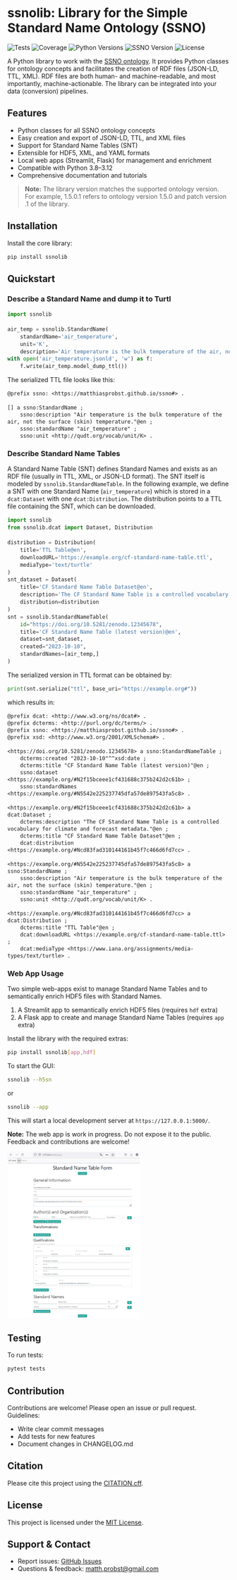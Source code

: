 # ssnolib: Library for the Simple Standard Name Ontology (SSNO)

![Tests](https://github.com/matthiasprobst/SSNOlib/actions/workflows/tests.yml/badge.svg)
![Coverage](https://codecov.io/gh/matthiasprobst/SSNOlib/branch/main/graph/badge.svg)
![Python Versions](https://img.shields.io/badge/python-3.8%20%7C%203.9%20%7C%203.10%20%7C%203.11%20%7C%203.12%20%7C%203.13-blue)
![SSNO Version](https://img.shields.io/badge/ssno-2.1.0-orange)
![License](https://img.shields.io/github/license/matthiasprobst/SSNOlib)

A Python library to work with the [SSNO ontology](https://matthiasprobst.github.io/ssno/2.1.0). It provides Python classes for ontology concepts and facilitates the creation of RDF files (JSON-LD, TTL, XML). RDF files are both human- and machine-readable, and most importantly, machine-actionable. The library can be integrated into your data (conversion) pipelines.

## Features
- Python classes for all SSNO ontology concepts
- Easy creation and export of JSON-LD, TTL, and XML files
- Support for Standard Name Tables (SNT)
- Extensible for HDF5, XML, and YAML formats
- Local web apps (Streamlit, Flask) for management and enrichment
- Compatible with Python 3.8–3.12
- Comprehensive documentation and tutorials

> **Note:** The library version matches the supported ontology version. For example, 1.5.0.1 refers to ontology version 1.5.0 and patch version .1 of the library.

## Installation

Install the core library:
```bash
pip install ssnolib
```


## Quickstart

### Describe a Standard Name and dump it to Turtl
```python
import ssnolib

air_temp = ssnolib.StandardName(
    standardName='air_temperature',
    unit='K',
    description='Air temperature is the bulk temperature of the air, not the surface (skin) temperature.@en')
with open('air_temperature.jsonld', 'w') as f:
    f.write(air_temp.model_dump_ttl())
```

The serialized TTL file looks like this:
```turtle
@prefix ssno: <https://matthiasprobst.github.io/ssno#> .

[] a ssno:StandardName ;
    ssno:description "Air temperature is the bulk temperature of the air, not the surface (skin) temperature."@en ;
    ssno:standardName "air_temperature" ;
    ssno:unit <http://qudt.org/vocab/unit/K> .
```


### Describe Standard Name Tables
A Standard Name Table (SNT) defines Standard Names and exists as an RDF file 
(usually in TTL, XML, or JSON-LD format). The SNT itself is modeled by `ssnolib.StandardNameTable`. In the 
following example, we define a SNT with one Standard Name (`air_temperature`) which is stored in a `dcat:Dataset` with one `dcat:Distribution`.
The distribution points to a TTL file containing the SNT, which can be downloaded. 
```python
import ssnolib
from ssnolib.dcat import Dataset, Distribution

distribution = Distribution(
    title='TTL Table@en',
    downloadURL='https://example.org/cf-standard-name-table.ttl',
    mediaType='text/turtle'
)
snt_dataset = Dataset(
    title='CF Standard Name Table Dataset@en',
    description='The CF Standard Name Table is a controlled vocabulary for climate and forecast metadata.@en',
    distribution=distribution
)
snt = ssnolib.StandardNameTable(
    id="https://doi.org/10.5281/zenodo.12345678",
    title='CF Standard Name Table (latest version)@en',
    dataset=snt_dataset,
    created="2023-10-10",
    standardNames=[air_temp,]
)
```

The serialized version in TTL format can be obtained by:
```python
print(snt.serialize("ttl", base_uri="https://example.org#"))
```

which results in:
```turtle
@prefix dcat: <http://www.w3.org/ns/dcat#> .
@prefix dcterms: <http://purl.org/dc/terms/> .
@prefix ssno: <https://matthiasprobst.github.io/ssno#> .
@prefix xsd: <http://www.w3.org/2001/XMLSchema#> .

<https://doi.org/10.5281/zenodo.12345678> a ssno:StandardNameTable ;
    dcterms:created "2023-10-10"^^xsd:date ;
    dcterms:title "CF Standard Name Table (latest version)"@en ;
    ssno:dataset <https://example.org/#N2f15bceee1cf431688c375b242d2c61b> ;
    ssno:standardNames <https://example.org/#N5542e225237745dfa57de897543fa5c8> .

<https://example.org/#N2f15bceee1cf431688c375b242d2c61b> a dcat:Dataset ;
    dcterms:description "The CF Standard Name Table is a controlled vocabulary for climate and forecast metadata."@en ;
    dcterms:title "CF Standard Name Table Dataset"@en ;
    dcat:distribution <https://example.org/#Ncd83fad310144161b45f7c466d6fd7cc> .

<https://example.org/#N5542e225237745dfa57de897543fa5c8> a ssno:StandardName ;
    ssno:description "Air temperature is the bulk temperature of the air, not the surface (skin) temperature."@en ;
    ssno:standardName "air_temperature" ;
    ssno:unit <http://qudt.org/vocab/unit/K> .

<https://example.org/#Ncd83fad310144161b45f7c466d6fd7cc> a dcat:Distribution ;
    dcterms:title "TTL Table"@en ;
    dcat:downloadURL <https://example.org/cf-standard-name-table.ttl> ;
    dcat:mediaType <https://www.iana.org/assignments/media-types/text/turtle> .
```

### Web App Usage

Two simple web-apps exist to manage Standard Name Tables and to semantically enrich HDF5 files with Standard Names.

1. A Streamlit app to semantically enrich HDF5 files (requires `hdf` extra)
2. A Flask app to create and manage Standard Name Tables (requires `app` extra)


Install the library with the required extras:
```bash
pip install ssnolib[app,hdf]
```


To start the GUI:
```bash
ssnolib --h5sn
```
or
```bash
ssnolib --app
```
This will start a local development server at `https://127.0.0.1:5000/`.

**Note:** The web app is work in progress. Do not expose it to the public. Feedback and contributions are welcome!

<img src="./docs/Screenshot_webapp.png" width="300" />





## Testing
To run tests:
```bash
pytest tests
```

## Contribution
Contributions are welcome! Please open an issue or pull request. Guidelines:
- Write clear commit messages
- Add tests for new features
- Document changes in CHANGELOG.md

## Citation
Please cite this project using the [CITATION.cff](./CITATION.cff).

## License
This project is licensed under the [MIT License](./LICENSE).

## Support & Contact
- Report issues: [GitHub Issues](https://github.com/matthiasprobst/SSNOlib/issues)
- Questions & feedback: [matth.probst@gmail.com](mailto:matth.probst@gmail.com)
